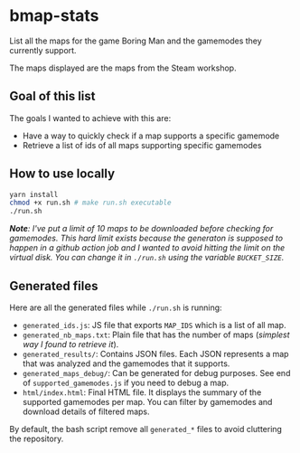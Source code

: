 # bmap-stats

List all the maps for the game Boring Man and the gamemodes they currently support.

The maps displayed are the maps from the Steam workshop.

## Goal of this list

The goals I wanted to achieve with this are:

- Have a way to quickly check if a map supports a specific gamemode
- Retrieve a list of ids of all maps supporting specific gamemodes

## How to use locally

```bash
yarn install
chmod +x run.sh # make run.sh executable
./run.sh
```

_**Note**:_
_I've put a limit of 10 maps to be downloaded before checking for gamemodes._
_This hard limit exists because the generaton is supposed to happen in a github action job and I wanted to avoid hitting the limit on the virtual disk. You can change it in `./run.sh` using the variable `BUCKET_SIZE`._

## Generated files

Here are all the generated files while `./run.sh` is running:

- `generated_ids.js`: JS file that exports `MAP_IDS` which is a list of all map.
- `generated_nb_maps.txt`: Plain file that has the number of maps (_simplest way I found to retrieve it_).
- `generated_results/`: Contains JSON files. Each JSON represents a map that was analyzed and the gamemodes that it supports.
- `generated_maps_debug/`: Can be generated for debug purposes. See end of `supported_gamemodes.js` if you need to debug a map.
- `html/index.html`: Final HTML file. It displays the summary of the supported gamemodes per map. You can filter by gamemodes and download details of filtered maps.

By default, the bash script remove all `generated_*` files to avoid cluttering the repository.
